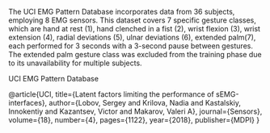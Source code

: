 The UCI EMG Pattern Database incorporates data from 36 subjects, employing 8 EMG sensors. This dataset covers 7 specific gesture classes, which are hand at rest (1), hand clenched in a fist (2), wrist flexion (3), wrist extension (4), radial deviations (5), ulnar deviations (6), extended palm(7), each performed for 3 seconds with a 3-second pause between gestures. The extended palm gesture class was excluded from the training phase due to its unavailability for multiple subjects.

UCI EMG Pattern Database 

@article{UCI,
  title={Latent factors limiting the performance of sEMG-interfaces},
  author={Lobov, Sergey and Krilova, Nadia and Kastalskiy, Innokentiy and Kazantsev, Victor and Makarov, Valeri A},
  journal={Sensors},
  volume={18},
  number={4},
  pages={1122},
  year={2018},
  publisher={MDPI}
}
